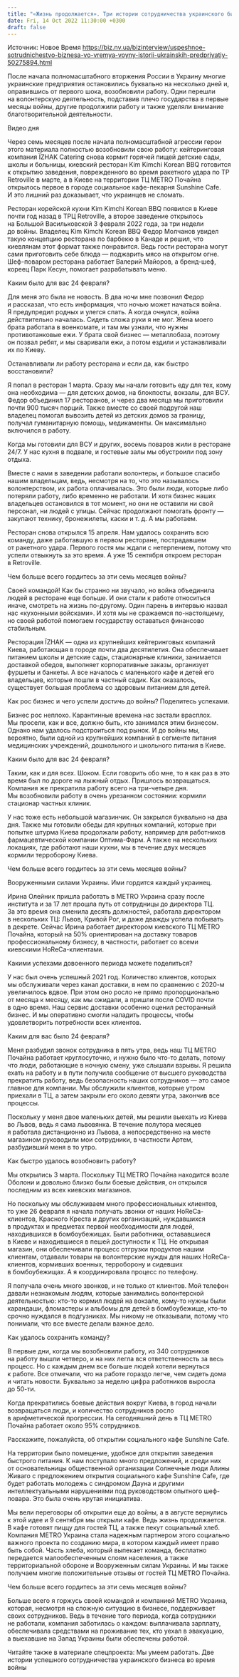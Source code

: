```yaml
---
title: "«Жизнь продолжается». Три истории сотрудничества украинского бизнеса во время войны"
date: Fri, 14 Oct 2022 11:30:00 +0300
draft: false
---
```

Источник: Новое Время https://biz.nv.ua/bizinterview/uspeshnoe-sotrudnichestvo-biznesa-vo-vremya-voyny-istorii-ukrainskih-predpriyatiy-50275894.html


После начала полномасштабного вторжения России в Украину многие украинские предприятия остановились буквально на несколько дней и, оправившись от первого шока, возобновили работу. Одни перешли на волонтерскую деятельность, подставив плечо государства в первые месяцы войны, другие продолжили работу и также уделяли внимание благотворительной деятельности.

 Видео дня   

Через семь месяцев после начала полномасштабной агрессии герои этого материала полностью возобновили свою работу: кейтеринговая компания ЇZHAK Catering снова кормит горячей пищей детские сады, школы и больницы, киевский ресторан Kim Kimchi Korean BBQ готовится к открытию заведения, поврежденного во время ракетного удара по ТР Retroville в марте, а в Киеве на территории ТЦ METRO Почайна открылось первое в городе социальное кафе-пекарня Sunshine Cafe. И это лишний раз доказывает, что украинцев не сломать.

Ресторан корейской кухни Kim Kimchi Korean BBQ появился в Киеве почти год назад в ТРЦ Retroville, а второе заведение открылось на Большой Васильковской 3 февраля 2022 года, за три недели до войны. Владелец Kim Kimchi Korean BBQ Федор Молчанов увидел такую концепцию ресторана по барбекю в Канаде и решил, что киевлянам этот формат также понравится. Ведь гости ресторана могут сами приготовить себе блюда — поджарить мясо на открытом огне. Шеф-поваром ресторана работает Валерий Майоров, а бренд-шеф, кореец Парк Кесун, помогает разрабатывать меню.

Каким было для вас 24 февраля?

Для меня это была не новость. В два ночи мне позвонил Федор и рассказал, что есть информация, что ночью может начаться война. Я предупредил родных и улегся спать. А когда очнулся, война действительно началась. Сидеть сложа руки я не мог. Жена моего брата работала в военкомате, и там мы узнали, что нужны противотанковые ежи. У брата свой бизнес — металлобаза, поэтому он позвал ребят, и мы сваривали ежи, а потом ездили и устанавливали их по Киеву.

Останавливали ли работу ресторана и если да, как быстро восстановили?

Я попал в ресторан 1 марта. Сразу мы начали готовить еду для тех, кому она необходима — для детских домов, на блокпосты, вокзалы, для ВСУ. Федор объединил 17 ресторанов, и через два месяца мы приготовили почти 900 тысяч порций. Также вместе со своей подругой наш владелец помогал вывозить детей из детских домов за границу, получал гуманитарную помощь, медикаменты. Он максимально включился в работу.

Когда мы готовили для ВСУ и других, восемь поваров жили в ресторане 24/7. У нас кухня в подвале, и гостевые залы мы обустроили под зону отдыха.

Вместе с нами в заведении работали волонтеры, и большое спасибо нашим владельцам, ведь, несмотря на то, что это называлось волонтерством, их работа оплачивалась. Это были люди, которые либо потеряли работу, либо временно не работали. И хотя бизнес наших владельцев остановился в тот момент, но они не оставили ни свой персонал, ни людей с улицы. Сейчас продолжают помогать фронту — закупают технику, бронежилеты, каски и т. д. А мы работаем.

Ресторан снова открылся 15 апреля. Нам удалось сохранить всю команду, даже работавшую в первом ресторане, пострадавшем от ракетного удара. Первого гостя мы ждали с нетерпением, потому что успели отвыкнуть за это время. А уже 15 сентября откроем ресторан в Retroville.

Чем больше всего гордитесь за эти семь месяцев войны?

Своей командой! Как бы странно ни звучало, но война объединила людей в ресторане еще больше. И они стали к работе относиться иначе, смотреть на жизнь по-другому. Один парень в интервью назвал нас «кухонными войсками». И хотя мы не сражаемся по-настоящему, но своей работой помогаем государству оставаться финансово стабильным.

Ресторация ЇZHAK — одна из крупнейших кейтеринговых компаний Киева, работающая в городе почти два десятилетия. Она обеспечивает питанием школы и детские сады, стационарные клиники, занимается доставкой обедов, выполняет корпоративные заказы, организует фуршеты и банкеты. А все началось с маленького кафе и детей его владельцев, которые пошли в частный садик. Как оказалось, существует большая проблема со здоровым питанием для детей.

Как рос бизнес и чего успели достичь до войны? Поделитесь успехами.

Бизнес рос неплохо. Карантинные времена нас застали врасплох. Мы просели, как и все, должно быть, кто занимался этим бизнесом. Однако нам удалось подстроиться под рынок. И до войны мы, вероятно, были одной из крупнейших компаний в сегменте питания медицинских учреждений, дошкольного и школьного питания в Киеве.

Каким было для вас 24 февраля?

Таким, как и для всех. Шоком. Если говорить обо мне, то я как раз в это время был по дороге на лыжный отдых. Пришлось возвращаться. Компания же прекратила работу всего на три-четыре дня. Мы возобновили работу в очень урезанном состоянии: кормили стационар частных клиник.

У нас тоже есть небольшой магазинчик. Он закрылся буквально на два дня. Также мы готовили обеды для крупных компаний, которые при попытке штурма Киева продолжали работу, например для работников фармацевтической компании Оптима-Фарм. А также на нескольких локациях, где работают наши кухни, мы в течение двух месяцев кормили терроборону Киева.

Чем больше всего гордитесь за эти семь месяцев войны?

Вооруженными силами Украины. Ими гордится каждый украинец.

Ирина Олейник пришла работать в METRO Украина сразу после института и за 17 лет прошла путь от сотрудницы до директора ТЦ. За это время она сменила десять должностей, работала директором в нескольких ТЦ: Львов, Кривой Рог, и даже дважды успела побывать в декрете. Сейчас Ирина работает директором киевского ТЦ METRO Почайна, который на 50% ориентирован на доставку товаров профессиональному бизнесу, в частности, работает со всеми киевскими HoReCa-клиентами.

Какими успехами довоенного периода можете поделиться?

У нас был очень успешный 2021 год. Количество клиентов, которых мы обслуживали через канал доставки, в нем по сравнению с 2020-м увеличилось вдвое. При этом оно росло не прямо пропорционально от месяца к месяцу, как мы ожидали, а пришли после COVID почти в одно время. Наш сервис доставки особенно оценил ресторанный бизнес. И мы оперативно смогли наладить процессы, чтобы удовлетворить потребности всех клиентов.

Каким для вас было 24 февраля?

Меня разбудил звонок сотрудника в пять утра, ведь наш ТЦ METRO Почайна работает круглосуточно, и нужно было что-то делать, потому что люди, работающие в ночную смену, уже слышали взрывы. Я решила ехать на работу и в пути получила сообщение от высшего руководства прекратить работу, ведь безопасность наших сотрудников — это самое главное для компании. Мы обслужили клиентов, которые утром приехали в ТЦ, а затем закрыли его около девяти утра, закончив все процессы.

Поскольку у меня двое маленьких детей, мы решили выехать из Киева во Львов, ведь я сама львовянка. В течение полутора месяцев я работала дистанционно из Львова, а непосредственно на месте магазином руководили мои сотрудники, в частности Артем, разбудивший меня в то утро.

Как быстро удалось возобновить работу?

Мы открылись 3 марта. Поскольку ТЦ METRO Почайна находится возле Оболони и довольно близко были боевые действия, он открылся последним из всех киевских магазинов.

Но поскольку мы обслуживаем много профессиональных клиентов, то уже 26 февраля я начала получать звонки от наших HoReCa-клиентов, Красного Креста и других организаций, нуждавшихся в продуктах и предметах первой необходимости для людей, находившихся в бомбоубежищах. Были работники, остававшиеся в Киеве и находившиеся в пешей доступности к ТЦ. Не открывая магазин, они обеспечивали процесс отгрузки продуктов нашим клиентам, отдавали товары на волонтерские нужды для наших HoReCa-клиентов, кормивших военных, терроборону и сидевших в бомбоубежищах. А я координировала процесс по телефону.

Я получала очень много звонков, и не только от клиентов. Мой телефон давали незнакомым людям, которые занимались волонтерской деятельностью: кто-то кормил людей на вокзале, кому-то нужны были карандаши, фломастеры и альбомы для детей в бомбоубежище, кто-то срочно нуждался в подгузниках. Мы никому не отказывали, потому что понимали, что все вместе делали важное дело.

Как удалось сохранить команду?

В первые дни, когда мы возобновили работу, из 340 сотрудников на работу вышли четверо, и на них легла вся ответственность за весь процесс. Но с каждым днем все больше людей хотели вернуться к работе. Все отмечали, что на работе гораздо легче, чем сидеть дома и читать новости. Буквально за неделю цифра работников выросла до 50-ти.

Когда прекратились боевые действия вокруг Киева, в город начали возвращаться люди, и количество сотрудников росло в арифметической прогрессии. На сегодняшний день в ТЦ METRO Почайна работает около 95% сотрудников.

Расскажите, пожалуйста, об открытии социального кафе Sunshine Cafe.

На территории было помещение, удобное для открытия заведения быстрого питания. К нам поступало много предложений, и среди них от основательницы общественной организации Солнечные люди Алины Живаго с предложением открытия социального кафе Sunshine Cafe, где будет работать молодежь с синдромом Дауна и другими интеллектуальными нарушениями под руководством опытного шеф-повара. Это была очень крутая инициатива.

Мы вели переговоры об открытии еще до войны, а в августе вернулись к этой идее и 9 сентября мы открыли кафе. Ведь жизнь продолжается. В кафе готовят пиццу для гостей ТЦ, а также пекут социальный хлеб. Компания METRO Украина стала надежным партнером этого социально важного проекта по созданию мира, в котором каждый имеет право быть собой. Часть хлеба, который выпекает команда, бесплатно передается малообеспеченным слоям населения, а также территориальной обороне и Вооруженным силам Украины. И мы также получаем многие положительные отзывы от гостей ТЦ METRO Почайна.

Чем больше всего гордитесь за эти семь месяцев войны?

Больше всего я горжусь своей командой и компанией METRO Украина, которая, несмотря на сложную ситуацию в бизнесе, поддерживает своих сотрудников. Ведь в течение того периода, когда сотрудники не работали, компания заботилась о каждом: выплачивала зарплату, обеспечивала средствами на проживание тех, кто уехал в эвакуацию, а выехавшие на Запад Украины были обеспечены работой.

 Читайте также в материале спецпроекта: Мы умеем работать. Две истории успешного сотрудничества украинского бизнеса во время войны
